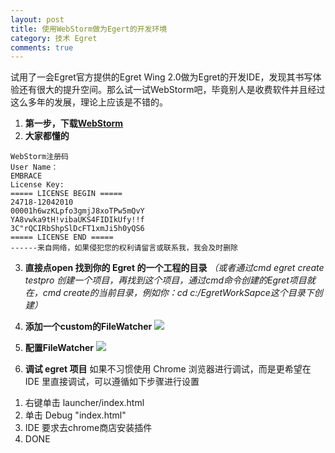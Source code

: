 ```yaml
---
layout: post
title: 使用WebStorm做为Egert的开发环境
category: 技术 Egret
comments: true
---
```


试用了一会Egret官方提供的Egret Wing 2.0做为Egret的开发IDE，发现其书写体验还有很大的提升空间。那么试一试WebStorm吧，毕竟别人是收费软件并且经过这么多年的发展，理论上应该是不错的。

1. **第一步，下载[WebStorm](http://www.jetbrains.com/webstorm/)**
2. **大家都懂的**
```
WebStorm注册码
User Name：
EMBRACE
License Key:
===== LICENSE BEGIN =====
24718-12042010  
00001h6wzKLpfo3gmjJ8xoTPw5mQvY  
YA8vwka9tH!vibaUKS4FIDIkUfy!!f  
3C"rQCIRbShpSlDcFT1xmJi5h0yQS6
===== LICENSE END =====
------来自网络，如果侵犯您的权利请留言或联系我，我会及时删除
```

3. **直接点open 找到你的 Egret 的一个工程的目录**
 *（或者通过cmd egret create testpro 创建一个项目，再找到这个项目，通过cmd命令创建的Egret项目就在，cmd create的当前目录，例如你：cd c:/EgretWorkSapce这个目录下创建）*

4. **添加一个custom的FileWatcher**
![](http://www.4yue.net/content/uploadfile/201505/916b1430585397.png)

5. **配置FileWatcher**
![](http://www.4yue.net/content/uploadfile/201505/thum-825f1430586835.png)

6. **调试 egret 项目**
如果不习惯使用 Chrome 浏览器进行调试，而是更希望在 IDE 里直接调试，可以遵循如下步骤进行设置
1) 右键单击 launcher/index.html
2) 单击 Debug "index.html"
3) IDE 要求去chrome商店安装插件
4) DONE
